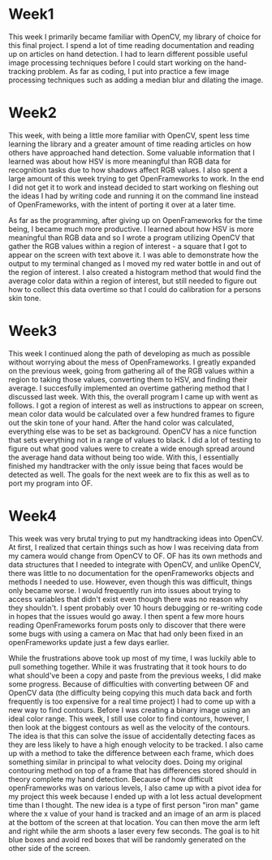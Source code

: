 # Week1

This week I primarily became familiar with OpenCV, my library of choice for this final project.  I spend a lot of time reading documentation and reading up on articles on hand detection.  I had to learn different possible useful image processing techniques before I could start working on the hand-tracking problem.  As far as coding, I put into practice a few image processing techniques such as adding a median blur and dilating the image.

# Week2

This week, with being a little more familiar with OpenCV, spent less time learning the library and a greater amount of time reading articles on how others have approached hand detection.  Some valuable information that I learned was about how HSV is more meaningful than RGB data for recognition tasks due to how shadows affect RGB values.  I also spent a large amount of this week trying to get OpenFrameworks to work.  In the end I did not get it to work and instead decided to start working on fleshing out the ideas I had by writing code and running it on the command line instead of OpenFrameworks, with the intent of porting it over at a later time.

As far as the programming, after giving up on OpenFrameworks for the time being, I became much more productive.  I learned about how HSV is more meaningful than RGB data and so I wrote a program utilizing OpenCV that gather the RGB values within a region of interest - a square that I got to appear on the screen with text above it.  I was able to demonstrate how the output to my terminal changed as I moved my red water bottle in and out of the region of interest.  I also created a histogram method that would find the average color data within a region of interest, but still needed to figure out how to collect this data overtime so that I could do calibration for a persons skin tone.

# Week3

This week I continued along the path of developing as much as possible without worrying about the mess of OpenFrameworks.  I greatly expanded on the previous week, going from gathering all of the RGB values within a region to taking those values, converting them to HSV, and finding their average.  I succesfully implemented an overtime gathering method that I discussed last week.  With this, the overall program I came up with went as follows.  I got a region of interest as well as instructions to appear on screen, mean color data would be calculated over a few hundred frames to figure out the skin tone of your hand.  After the hand color was calculated, everything else was to be set as background.  OpenCV has a nice function that sets everything not in a range of values to black.  I did a lot of testing to figure out what good values were to create a wide enough spread around the average hand data without being too wide.  With this, I essentially finished my handtracker with the only issue being that faces would be detected as well.  The goals for the next week are to fix this as well as to port my program into OF.

# Week4

This week was very brutal trying to put my handtracking ideas into OpenCV.  At first, I realized that certain things such as how I was receiving data from my camera would change from OpenCV to OF.  OF has its own methods and data structures that I needed to integrate with OpenCV, and unlike OpenCV, there was little to no documentation for the openFrameworks objects and methods I needed to use.  However, even though this was difficult, things only became worse.  I would frequently run into issues about trying to access variables that didn't exist even though there was no reason why they shouldn't.  I spent probably over 10 hours debugging or re-writing code in hopes that the issues would go away.   I then spent a few more hours reading OpenFrameworks forum posts only to discover that there were some bugs with using a camera on Mac that had only been fixed in an openFrameworks update just a few days earlier. 

While the frustrations above took up most of my time, I was luckily able to pull something together.  While it was frustrating that it took hours to do what should've been a copy and paste from the previous weeks, I did make some progress.  Because of difficulties with converting between OF and OpenCV data (the difficulty being copying this much data back and forth frequently is too expensive for a real time project) I had to come up with a new way to find contours.  Before I was creating a binary image using an ideal color range.  This week, I still use color to find contours, however, I then look at the biggest contours as well as the velocity of the contours.  The idea is that this can solve the issue of accidentally detecting faces as they are less likely to have a high enough velocity to be tracked.  I also came up with a method to take the difference between each frame, which does something similar in principal to what velocity does.  Doing my original contouring method on top of a frame that has differences stored should in theory complete my hand detection.  Because of how difficult openFrameworks was on various levels, I also came up with a pivot idea for my project this week because I ended up with a lot less actual development time than I thought.  The new idea is a type of first person "iron man" game where the x value of your hand is tracked and an image of an arm is placed at the bottom of the screen at that location.  You can then move the arm left and right while the arm shoots a laser every few seconds.  The goal is to hit blue boxes and avoid red boxes that will be randomly generated on the other side of the screen.
